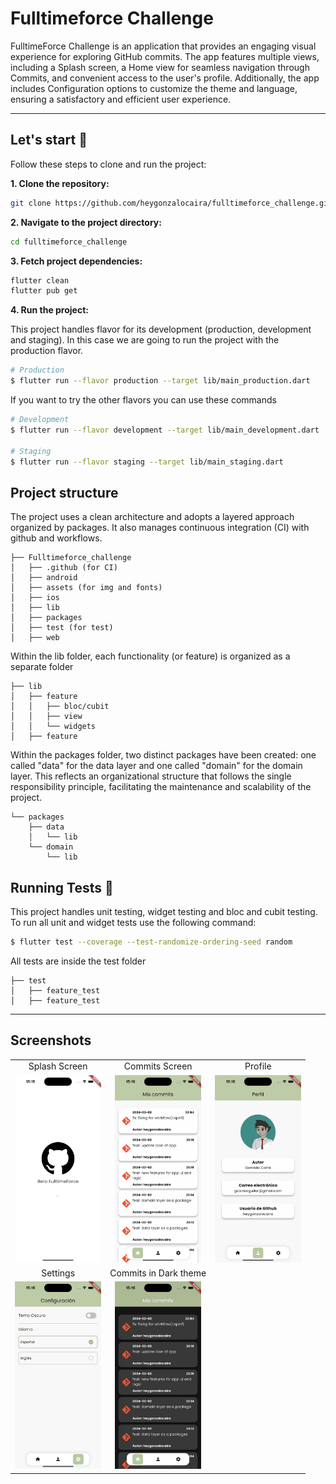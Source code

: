 # Fulltimeforce Challenge

FulltimeForce Challenge is an application that provides an engaging visual experience for exploring GitHub commits. The app features multiple views, including a Splash screen, a Home view for seamless navigation through Commits, and convenient access to the user's profile. Additionally, the app includes Configuration options to customize the theme and language, ensuring a satisfactory and efficient user experience.

---
## Let's start 🚀


Follow these steps to clone and run the project:

**1. Clone the repository:**
```bash
git clone https://github.com/heygonzalocaira/fulltimeforce_challenge.git
```

**2. Navigate to the project directory:**
```bash
cd fulltimeforce_challenge
```

**3. Fetch project dependencies:**
```bash
flutter clean
flutter pub get
```

**4. Run the project:**

This project handles flavor for its development (production, development and staging). In this case we are going to run the project with the production flavor.
```bash
# Production
$ flutter run --flavor production --target lib/main_production.dart
```

If you want to try the other flavors you can use these commands
```sh
# Development
$ flutter run --flavor development --target lib/main_development.dart

# Staging
$ flutter run --flavor staging --target lib/main_staging.dart
```

## Project structure

The project uses a clean architecture and adopts a layered approach organized by packages. It also manages continuous integration (CI) with github and workflows.

```
├── Fulltimeforce_challenge
│   ├── .github (for CI)
│   ├── android
│   ├── assets (for img and fonts)
│   ├── ios
│   ├── lib
│   ├── packages
│   ├── test (for test)
│   ├── web

```

Within the lib folder, each functionality (or feature) is organized as a separate folder

```
├── lib
│   ├── feature
│   │   ├── bloc/cubit
│   │   ├── view
│   │   └── widgets
│   ├── feature
```

Within the packages folder, two distinct packages have been created: one called "data" for the data layer and one called "domain" for the domain layer. This reflects an organizational structure that follows the single responsibility principle, facilitating the maintenance and scalability of the project.

```
└── packages
    ├── data
    │   └── lib
    └── domain
        └── lib
```

## Running Tests 🧪
This project handles unit testing, widget testing and bloc and cubit testing. 
To run all unit and widget tests use the following command:

```sh
$ flutter test --coverage --test-randomize-ordering-seed random
```
All tests are inside the test folder
```
├── test
│   ├── feature_test
│   ├── feature_test
```
---
## Screenshots

|     |     |    |
| :-: | :-: |:-: |
|  Splash Screen | Commits Screen | Profile |
| <img src="https://github.com/heygonzalocaira/fulltimeforce_challenge/blob/main/assets/screenshots/splash.png?raw=true" height="300" /> | <img src="https://github.com/heygonzalocaira/fulltimeforce_challenge/blob/main/assets/screenshots/commits.png?raw=true" height="300" /> | <img src="https://github.com/heygonzalocaira/fulltimeforce_challenge/blob/main/assets/screenshots/profile.png?raw=true" height="300" /> |
|  Settings | Commits in Dark theme |  |
| <img src="https://github.com/heygonzalocaira/fulltimeforce_challenge/blob/main/assets/screenshots/settings.png?raw=true" height="300" /> | <img src="https://github.com/heygonzalocaira/fulltimeforce_challenge/blob/main/assets/screenshots/dark_commits.png?raw=true" height="300" /> | |




